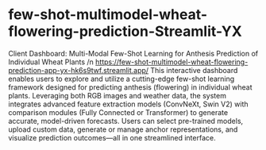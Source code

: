 # few-shot-multimodel-wheat-flowering-prediction-Streamlit-YX
Client Dashboard: Multi-Modal Few-Shot Learning for Anthesis Prediction of Individual Wheat Plants /n
https://few-shot-multimodel-wheat-flowering-prediction-app-yx-hk6s9twf.streamlit.app/
This interactive dashboard enables users to explore and utilize a cutting-edge few-shot learning framework designed for predicting anthesis (flowering) in individual wheat plants. Leveraging both RGB images and weather data, the system integrates advanced feature extraction models (ConvNeXt, Swin V2) with comparison modules (Fully Connected or Transformer) to generate accurate, model-driven forecasts. Users can select pre-trained models, upload custom data, generate or manage anchor representations, and visualize prediction outcomes—all in one streamlined interface.
